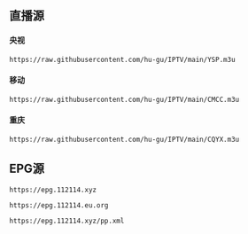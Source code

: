 <h2>直播源</h2>
<h4>央视</h4>
<p dir="auto"><code>https://raw.githubusercontent.com/hu-gu/IPTV/main/YSP.m3u</code>
<h4>移动</h4>
<p dir="auto"><code>https://raw.githubusercontent.com/hu-gu/IPTV/main/CMCC.m3u</code>
<h4>重庆</h4>
<p dir="auto"><code>https://raw.githubusercontent.com/hu-gu/IPTV/main/CQYX.m3u</code>
<h2>EPG源</h2>
<p dir="auto"><code>https://epg.112114.xyz</code>
<p dir="auto"><code>https://epg.112114.eu.org</code>
<p dir="auto"><code>https://epg.112114.xyz/pp.xml</code>
